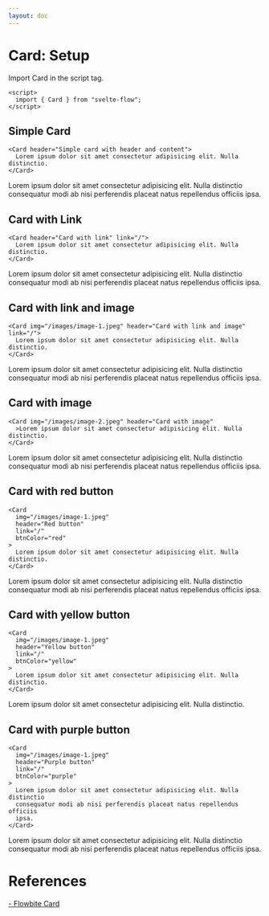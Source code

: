 ```yaml
---
layout: doc
---
```


<script>
  import { Card } from "svelte-flow";
</script>

<h1 class="text-3xl w-full dark:text-white">Card: Setup</h1>

<p class="dark:text-white">Import Card in the script tag.</p>

```svelte
<script>
  import { Card } from "svelte-flow";
</script>
```

<h2 class="text-xl w-full mt-8 dark:text-white">Simple Card</h2>

```svelte
<Card header="Simple card with header and content">
  Lorem ipsum dolor sit amet consectetur adipisicing elit. Nulla distinctio.
</Card>
```

<div class="container flex flex-wrap mt-8 mx-auto justify-center">
  <Card header="Simple card with header and content">
    Lorem ipsum dolor sit amet consectetur adipisicing elit. Nulla distinctio
    consequatur modi ab nisi perferendis placeat natus repellendus officiis
    ipsa.
  </Card>
</div>

<h2 class="text-xl w-full mt-8 dark:text-white">Card with Link</h2>

```svelte
<Card header="Card with link" link="/">
  Lorem ipsum dolor sit amet consectetur adipisicing elit. Nulla distinctio.
</Card>
```

<div class="container flex flex-wrap mt-8 mx-auto justify-center">
  <Card header="Card with link" link="/">
    Lorem ipsum dolor sit amet consectetur adipisicing elit. Nulla distinctio
    consequatur modi ab nisi perferendis placeat natus repellendus officiis
    ipsa.
  </Card>
</div>

<h2 class="text-xl w-full mt-8 dark:text-white">Card with link and image</h2>

```svelte
<Card img="/images/image-1.jpeg" header="Card with link and image" link="/">
  Lorem ipsum dolor sit amet consectetur adipisicing elit. Nulla distinctio.
</Card>
```

<div class="container flex flex-wrap mt-8 mx-auto justify-center">
  <Card img="/images/image-1.jpeg" header="Card with link and image" link="/">
    Lorem ipsum dolor sit amet consectetur adipisicing elit. Nulla distinctio
    consequatur modi ab nisi perferendis placeat natus repellendus officiis
    ipsa.
  </Card>
</div>

<h2 class="text-xl w-full mt-8 dark:text-white">Card with image</h2>

```svelte
<Card img="/images/image-2.jpeg" header="Card with image"
  >Lorem ipsum dolor sit amet consectetur adipisicing elit. Nulla distinctio.
</Card>
```

<div class="container flex flex-wrap mt-8 mx-auto justify-center">
  <Card img="/images/image-2.jpeg" header="Card with image"
    >Lorem ipsum dolor sit amet consectetur adipisicing elit. Nulla distinctio
    consequatur modi ab nisi perferendis placeat natus repellendus officiis
    ipsa.
  </Card>
</div>

<h2 class="text-xl w-full mt-8 dark:text-white">Card with red button</h2>

```svelte
<Card
  img="/images/image-1.jpeg"
  header="Red button"
  link="/"
  btnColor="red"
>
  Lorem ipsum dolor sit amet consectetur adipisicing elit. Nulla distinctio.
</Card>
```

<div class="container flex flex-wrap mt-8 mx-auto justify-center">
  <Card
    img="/images/image-1.jpeg"
    header="Red button"
    link="/"
    btnColor="red"
  >
    Lorem ipsum dolor sit amet consectetur adipisicing elit. Nulla distinctio
    consequatur modi ab nisi perferendis placeat natus repellendus officiis
    ipsa.
  </Card>
</div>

<h2 class="text-xl w-full mt-8 dark:text-white">Card with yellow button</h2>

```svelte
<Card
  img="/images/image-1.jpeg"
  header="Yellow button"
  link="/"
  btnColor="yellow"
>
  Lorem ipsum dolor sit amet consectetur adipisicing elit. Nulla distinctio.
</Card>
```

<div class="container flex flex-wrap mt-8 mx-auto justify-center">
  <Card
    img="/images/image-1.jpeg"
    header="Yellow button"
    link="/"
    btnColor="yellow"
  >
    Lorem ipsum dolor sit amet consectetur adipisicing elit. Nulla distinctio.
  </Card>
</div>

<h2 class="text-xl w-full mt-8 dark:text-white">Card with purple button</h2>

```svelte
<Card
  img="/images/image-1.jpeg"
  header="Purple button"
  link="/"
  btnColor="purple"
>
  Lorem ipsum dolor sit amet consectetur adipisicing elit. Nulla distinctio
  consequatur modi ab nisi perferendis placeat natus repellendus officiis
  ipsa.
</Card>
```

<div class="container flex flex-wrap mt-8 mx-auto justify-center">
  <Card
    img="/images/image-1.jpeg"
    header="Purple button"
    link="/"
    btnColor="purple"
  >
    Lorem ipsum dolor sit amet consectetur adipisicing elit. Nulla distinctio
    consequatur modi ab nisi perferendis placeat natus repellendus officiis
    ipsa.
  </Card>
</div>

<h1 class="text-3xl w-full dark:text-white pb-8">References</h1>

<p class="dark:text-white text-base"><a href="https://flowbite.com/docs/components/card/" target="_blank">- Flowbite Card</a></p>